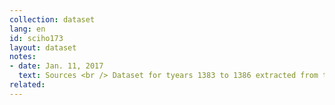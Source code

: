 ```yaml
---
collection: dataset
lang: en
id: sciho173
layout: dataset
notes: 
- date: Jan. 11, 2017
  text: Sources <br /> Dataset for tyears 1383 to 1386 extracted from the below links. <a href='http&#58;//amar.sci.org.ir/Detail.aspx?Ln=F&no=249479&S=SS'> 1383 </a> <a href='http&#58;//amar.sci.org.ir/Detail.aspx?Ln=F&no=254742&S=SS'> 1384 </a> <a href='http&#58;//amar.sci.org.ir/Detail.aspx?Ln=F&no=259602&S=SS'> 1385 </a> <a href='http&#58;//amar.sci.org.ir/Detail.aspx?Ln=F&no=262608&S=SS'> 1386 </a> <br /> Note for the dataset of 1383 - Information of the table extended to the entire community and not just at the level of households in the sample is calculated. 
related:
---
```

